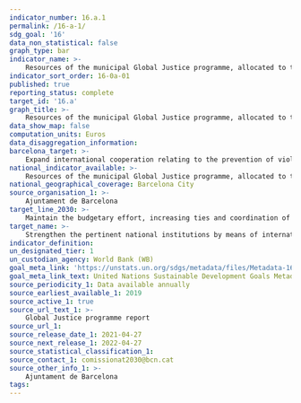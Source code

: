 ```yaml
---
indicator_number: 16.a.1
permalink: /16-a-1/
sdg_goal: '16'
data_non_statistical: false
graph_type: bar
indicator_name: >-
    Resources of the municipal Global Justice programme, allocated to the objective of preventing violence and promoting peace
indicator_sort_order: 16-0a-01
published: true
reporting_status: complete
target_id: '16.a'
graph_title: >-
    Resources of the municipal Global Justice programme, allocated to the objective of preventing violence and promoting peace
data_show_map: false
computation_units: Euros
data_disaggregation_information:
barcelona_target: >-
    Expand international cooperation relating to the prevention of violence and the promotion of peace
national_indicator_available: >-
    Resources of the municipal Global Justice programme, allocated to the objective of preventing violence and promoting peace
national_geographical_coverage: Barcelona City
source_organisation_1: >-
    Ajuntament de Barcelona
target_line_2030: >-
    Maintain the budgetary effort, increasing ties and coordination of the projects with Local Authorities and educational campaigns, and consolidating Humanitarian Action Programmes (CRIDES) in the context of armed conflicts, ensuring protection for refugees and the victims of violence
target_name: >-
    Strengthen the pertinent national institutions by means of international cooperation, among others, with a view to undertaking training at all levels, particularly in developing countries, in order to prevent violence and combat terrorism and crime
indicator_definition:
un_designated_tier: 1
un_custodian_agency: World Bank (WB)
goal_meta_link: 'https://unstats.un.org/sdgs/metadata/files/Metadata-16-10-02.pdf'
goal_meta_link_text: United Nations Sustainable Development Goals Metadata (pdf 894kB)
source_periodicity_1: Data available annually
source_earliest_available_1: 2019
source_active_1: true
source_url_text_1: >-
    Global Justice programme report
source_url_1: 
source_release_date_1: 2021-04-27
source_next_release_1: 2022-04-27
source_statistical_classification_1: 
source_contact_1: comissionat2030@bcn.cat
source_other_info_1: >-
    Ajuntament de Barcelona
tags:
---
```

